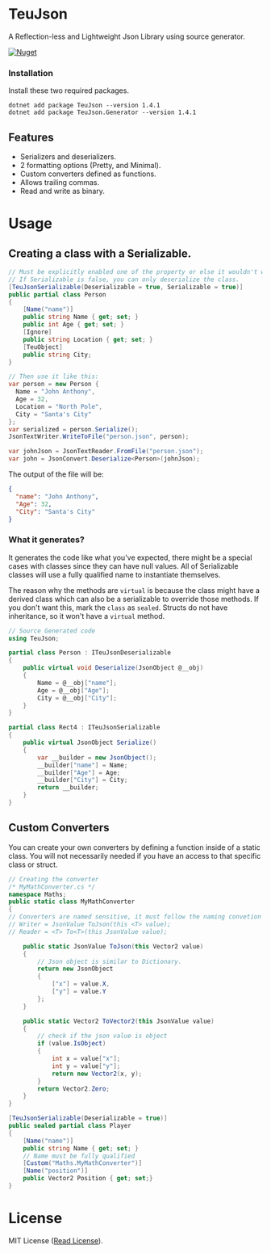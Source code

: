 # TeuJson
A Reflection-less and Lightweight Json Library using source generator.

[![Nuget](https://img.shields.io/nuget/v/TeuJson?style=for-the-badge)](https://www.nuget.org/packages/TeuJson/)

### Installation
Install these two required packages.

```console
dotnet add package TeuJson --version 1.4.1
dotnet add package TeuJson.Generator --version 1.4.1
```

## Features

- Serializers and deserializers.
- 2 formatting options (Pretty, and Minimal).
- Custom converters defined as functions.
- Allows trailing commas.
- Read and write as binary.

# Usage

## Creating a class with a Serializable.

```C#
// Must be explicitly enabled one of the property or else it wouldn't work.
// If Serializable is false, you can only deserialize the class.
[TeuJsonSerializable(Deserializable = true, Serializable = true)]
public partial class Person 
{
    [Name("name")]
    public string Name { get; set; }
    public int Age { get; set; }
    [Ignore]
    public string Location { get; set; }
    [TeuObject]
    public string City;
}

// Then use it like this:
var person = new Person { 
  Name = "John Anthony",
  Age = 32,
  Location = "North Pole",
  City = "Santa's City"
};
var serialized = person.Serialize();
JsonTextWriter.WriteToFile("person.json", person);

var johnJson = JsonTextReader.FromFile("person.json");
var john = JsonConvert.Deserialize<Person>(johnJson);
```

The output of the file will be:

```json
{
  "name": "John Anthony",
  "Age": 32,
  "City": "Santa's City"
}
```

###  What it generates?
It generates the code like what you've expected, there might be a special cases with classes since they can have null values. All of Serializable classes will use a fully qualified name to instantiate themselves. 

The reason why the methods are `virtual` is because the class might have a derived class which can also be a serializable to override those methods. If you don't want this, mark the `class` as `sealed`. Structs do not have inheritance, so it won't have a `virtual` method.

```c#
// Source Generated code
using TeuJson;

partial class Person : ITeuJsonDeserializable
{
    public virtual void Deserialize(JsonObject @__obj)
    {
        Name = @__obj["name"];
        Age = @__obj["Age"];
        City = @__obj["City"];
    }
}

partial class Rect4 : ITeuJsonSerializable
{
    public virtual JsonObject Serialize()
    {
        var __builder = new JsonObject();
        __builder["name"] = Name;
        __builder["Age"] = Age;
        __builder["City"] = City;
        return __builder;
    }
}
```

## Custom Converters

You can create your own converters by defining a function inside of a static class. You will not necessarily needed if you have an access to that specific class or struct.

```C#
// Creating the converter
/* MyMathConverter.cs */
namespace Maths;
public static class MyMathConverter 
{
// Converters are named sensitive, it must follow the naming convetion in order to work.
// Writer = JsonValue ToJson(this <T> value);
// Reader = <T> To<T>(this JsonValue value);

    public static JsonValue ToJson(this Vector2 value) 
    {
        // Json object is similar to Dictionary.
        return new JsonObject 
        {
            ["x"] = value.X,
            ["y"] = value.Y
        };
    }

    public static Vector2 ToVector2(this JsonValue value) 
    {
        // check if the json value is object
        if (value.IsObject) 
        {
            int x = value["x"];
            int y = value["y"];
            return new Vector2(x, y);
        }
        return Vector2.Zero;
    }
}
```

```C#
[TeuJsonSerializable(Deserializable = true)]
public sealed partial class Player 
{
    [Name("name")]
    public string Name { get; set; }
    // Name must be fully qualified
    [Custom("Maths.MyMathConverter")]
    [Name("position")]
    public Vector2 Position { get; set;}
}
```

# License

MIT License ([Read License](LICENSE.txt)).
